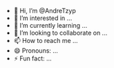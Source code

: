 - 👋 Hi, I’m @AndreTzyp
- 👀 I’m interested in ...
- 🌱 I’m currently learning ...
- 💞️ I’m looking to collaborate on ...
- 📫 How to reach me ...
- 😄 Pronouns: ...
- ⚡ Fun fact: ...

<!---
AndreTzyp/AndreTzyp is a ✨ special ✨ repository because its `README.md` (this file) appears on your GitHub profile.
You can click the Preview link to take a look at your changes.
--->
